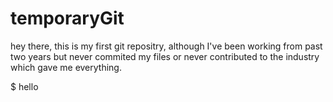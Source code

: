 # temporaryGit

hey there, this is my first git repositry, although I've been working from past two years but never commited my files
or never contributed to the industry which gave me everything.

$ hello
